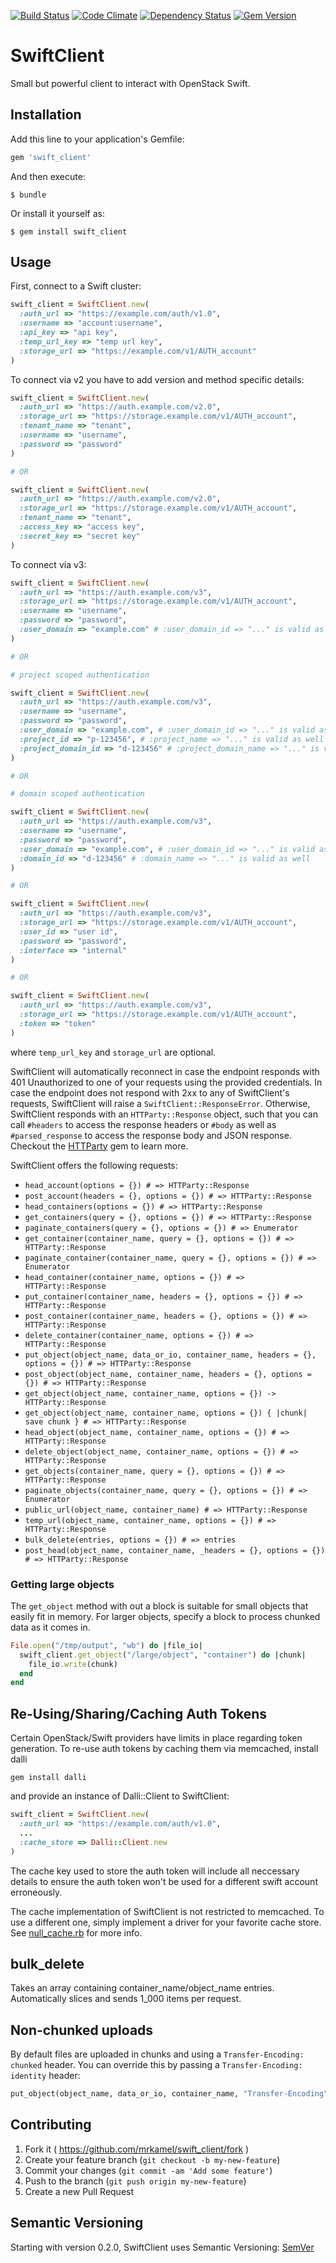 [![Build Status](https://secure.travis-ci.org/mrkamel/swift_client.png?branch=master)](http://travis-ci.org/mrkamel/swift_client)
[![Code Climate](https://codeclimate.com/github/mrkamel/swift_client.png)](https://codeclimate.com/github/mrkamel/swift_client)
[![Dependency Status](https://gemnasium.com/mrkamel/swift_client.png?travis)](https://gemnasium.com/mrkamel/swift_client)
[![Gem Version](https://badge.fury.io/rb/swift_client.svg)](http://badge.fury.io/rb/swift_client)

# SwiftClient

Small but powerful client to interact with OpenStack Swift.

## Installation

Add this line to your application's Gemfile:

```ruby
gem 'swift_client'
```

And then execute:

    $ bundle

Or install it yourself as:

    $ gem install swift_client

## Usage

First, connect to a Swift cluster:

```ruby
swift_client = SwiftClient.new(
  :auth_url => "https://example.com/auth/v1.0",
  :username => "account:username",
  :api_key => "api key",
  :temp_url_key => "temp url key",
  :storage_url => "https://example.com/v1/AUTH_account"
)
```

To connect via v2 you have to add version and method specific details:

```ruby
swift_client = SwiftClient.new(
  :auth_url => "https://auth.example.com/v2.0",
  :storage_url => "https://storage.example.com/v1/AUTH_account",
  :tenant_name => "tenant",
  :username => "username",
  :password => "password"
)

# OR

swift_client = SwiftClient.new(
  :auth_url => "https://auth.example.com/v2.0",
  :storage_url => "https://storage.example.com/v1/AUTH_account",
  :tenant_name => "tenant",
  :access_key => "access key",
  :secret_key => "secret key"
)
```

To connect via v3:

```ruby
swift_client = SwiftClient.new(
  :auth_url => "https://auth.example.com/v3",
  :storage_url => "https://storage.example.com/v1/AUTH_account",
  :username => "username",
  :password => "password",
  :user_domain => "example.com" # :user_domain_id => "..." is valid as well
)

# OR

# project scoped authentication

swift_client = SwiftClient.new(
  :auth_url => "https://auth.example.com/v3",
  :username => "username",
  :password => "password",
  :user_domain => "example.com", # :user_domain_id => "..." is valid as well
  :project_id => "p-123456", # :project_name => "..." is valid as well
  :project_domain_id => "d-123456" # :project_domain_name => "..." is valid as well
)

# OR

# domain scoped authentication

swift_client = SwiftClient.new(
  :auth_url => "https://auth.example.com/v3",
  :username => "username",
  :password => "password",
  :user_domain => "example.com", # :user_domain_id => "..." is valid as well
  :domain_id => "d-123456" # :domain_name => "..." is valid as well
)

# OR

swift_client = SwiftClient.new(
  :auth_url => "https://auth.example.com/v3",
  :storage_url => "https://storage.example.com/v1/AUTH_account",
  :user_id => "user id",
  :password => "password",
  :interface => "internal"
)

# OR

swift_client = SwiftClient.new(
  :auth_url => "https://auth.example.com/v3",
  :storage_url => "https://storage.example.com/v1/AUTH_account",
  :token => "token"
)
```

where `temp_url_key` and `storage_url` are optional.

SwiftClient will automatically reconnect in case the endpoint responds with 401
Unauthorized to one of your requests using the provided credentials. In case
the endpoint does not respond with 2xx to any of SwiftClient's requests,
SwiftClient will raise a `SwiftClient::ResponseError`. Otherwise, SwiftClient
responds with an `HTTParty::Response` object, such that you can call `#headers`
to access the response headers or `#body` as well as `#parsed_response` to
access the response body and JSON response. Checkout the
[HTTParty](https://github.com/jnunemaker/httparty) gem to learn more.

SwiftClient offers the following requests:

* `head_account(options = {}) # => HTTParty::Response`
* `post_account(headers = {}, options = {}) # => HTTParty::Response`
* `head_containers(options = {}) # => HTTParty::Response`
* `get_containers(query = {}, options = {}) # => HTTParty::Response`
* `paginate_containers(query = {}, options = {}) # => Enumerator`
* `get_container(container_name, query = {}, options = {}) # => HTTParty::Response`
* `paginate_container(container_name, query = {}, options = {}) # => Enumerator`
* `head_container(container_name, options = {}) # => HTTParty::Response`
* `put_container(container_name, headers = {}, options = {}) # => HTTParty::Response`
* `post_container(container_name, headers = {}, options = {}) # => HTTParty::Response`
* `delete_container(container_name, options = {}) # => HTTParty::Response`
* `put_object(object_name, data_or_io, container_name, headers = {}, options = {}) # => HTTParty::Response`
* `post_object(object_name, container_name, headers = {}, options = {}) # => HTTParty::Response`
* `get_object(object_name, container_name, options = {}) -> HTTParty::Response`
* `get_object(object_name, container_name, options = {}) { |chunk| save chunk } # => HTTParty::Response`
* `head_object(object_name, container_name, options = {}) # => HTTParty::Response`
* `delete_object(object_name, container_name, options = {}) # => HTTParty::Response`
* `get_objects(container_name, query = {}, options = {}) # => HTTParty::Response`
* `paginate_objects(container_name, query = {}, options = {}) # => Enumerator`
* `public_url(object_name, container_name) # => HTTParty::Response`
* `temp_url(object_name, container_name, options = {}) # => HTTParty::Response`
* `bulk_delete(entries, options = {}) # => entries`
* `post_head(object_name, container_name, _headers = {}, options = {}) # => HTTParty::Response`

### Getting large objects
The `get_object` method with out a block is suitable for small objects that easily fit in memory. For larger objects, specify a block to process chunked data as it comes in.

```ruby
File.open("/tmp/output", "wb") do |file_io|
  swift_client.get_object("/large/object", "container") do |chunk|
    file_io.write(chunk)
  end
end
```

## Re-Using/Sharing/Caching Auth Tokens

Certain OpenStack/Swift providers have limits in place regarding token
generation. To re-use auth tokens by caching them via memcached, install dalli

`gem install dalli`

and provide an instance of Dalli::Client to SwiftClient:

```ruby
swift_client = SwiftClient.new(
  :auth_url => "https://example.com/auth/v1.0",
  ...
  :cache_store => Dalli::Client.new
)
```

The cache key used to store the auth token will include all neccessary details
to ensure the auth token won't be used for a different swift account erroneously.

The cache implementation of SwiftClient is not restricted to memcached. To use
a different one, simply implement a driver for your favorite cache store. See
[null_cache.rb](https://github.com/mrkamel/swift_client/blob/master/lib/swift_client/null_cache.rb)
for more info.

## bulk_delete

Takes an array containing container_name/object_name entries.
Automatically slices and sends 1_000 items per request.

## Non-chunked uploads

By default files are uploaded in chunks and using a `Transfer-Encoding:
chunked` header. You can override this by passing a `Transfer-Encoding:
identity` header:

```ruby
put_object(object_name, data_or_io, container_name, "Transfer-Encoding" => "identity")
```

## Contributing

1. Fork it ( https://github.com/mrkamel/swift_client/fork )
2. Create your feature branch (`git checkout -b my-new-feature`)
3. Commit your changes (`git commit -am 'Add some feature'`)
4. Push to the branch (`git push origin my-new-feature`)
5. Create a new Pull Request

## Semantic Versioning

Starting with version 0.2.0, SwiftClient uses Semantic Versioning:
[SemVer](http://semver.org/)
